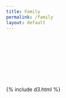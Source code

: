 ```yaml
---
title: Family
permalink: /family
layout: default
---
```



{% include d3.html %}
<svg id="force-graph"></svg>
<script>
    var data = {{ site.data.networks.family.all | jsonify }}
</script>
<script src="{{ site.baseurl | prepend: site.url }}/assets/js/force-graph.js"></script>
